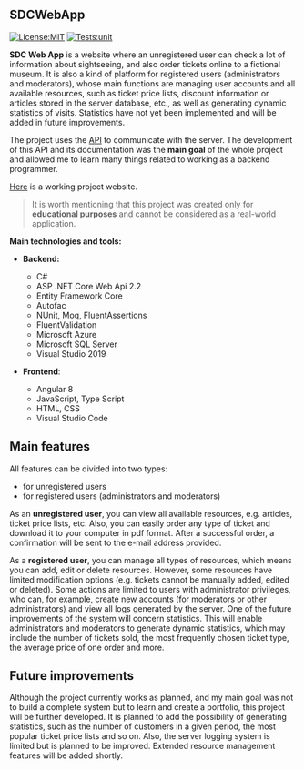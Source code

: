 ## SDCWebApp

[![License:MIT](https://img.shields.io/badge/license-MIT-brightgreen.svg)](https://github.com/Savaed/SDCWebApp/blob/master/LICENSE)
[![Tests:unit](https://img.shields.io/badge/tests-unit-brightgreen.svg)](https://github.com/Savaed/SDCWebApp/tree/master/UnitTests)

**SDC Web App** is a website where an unregistered user can check a lot of information about sightseeing, and also order tickets 
online to a fictional museum. It is also a kind of platform for registered users (administrators and moderators), whose main 
functions are managing user accounts and all available resources, such as ticket price lists, discount information or articles 
stored in the server database, etc., as well as generating dynamic statistics of visits. Statistics have not yet been implemented 
and will be added in future improvements.

The project uses the [API](https://documenter.getpostman.com/view/8564183/SVmvTyga?version=latest) to communicate with the server. 
The development of this API and its documentation was the **main goal** of the whole project and allowed me to learn many things 
related to working as a backend programmer.

[Here](https://sdc-app.azurewebsites.net) is a working project website.

> It is worth mentioning that this project was created only for **educational purposes** and cannot be considered as a real-world 
application. 

**Main technologies and tools:**

- **Backend:**
	- C#
	- ASP .NET Core Web Api 2.2
	- Entity Framework Core
	- Autofac
	- NUnit, Moq, FluentAssertions
	- FluentValidation
	- Microsoft Azure
	- Microsoft SQL Server
	- Visual Studio 2019

- **Frontend**:
	- Angular 8
	- JavaScript, Type Script
	- HTML, CSS
	- Visual Studio Code

## Main features

All features can be divided into two types:
- for unregistered users
- for registered users (administrators and moderators)

As an **unregistered user**, you can view all available resources, e.g. articles, ticket price lists, etc. Also, you can easily 
order any type of ticket and download it to your computer in pdf format. After a successful order, a confirmation will be sent to 
the e-mail address provided.

As a **registered user**, you can manage all types of resources, which means you can add, edit or delete resources. However, some 
resources have limited modification options (e.g. tickets cannot be manually added, edited or deleted). Some actions are limited 
to users with administrator privileges, who can, for example, create new accounts (for moderators or other administrators) and view 
all logs generated by the server. One of the future improvements of the system will concern statistics. This will enable administrators 
and moderators to generate dynamic statistics, which may include the number of tickets sold, the most frequently chosen ticket type, 
the average price of one order and more.

## Future improvements

Although the project currently works as planned, and my main goal was not to build a complete system but to learn and create a 
portfolio, this project will be further developed. It is planned to add the possibility of generating statistics, such as the number 
of customers in a given period, the most popular ticket price lists and so on. Also, the server logging system is limited but is 
planned to be improved. Extended resource management features will be added shortly.
